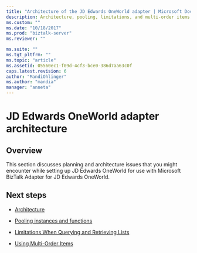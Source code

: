 ```yaml
---
title: "Architecture of the JD Edwards OneWorld adapter | Microsoft Docs"
description: Architecture, pooling, limitations, and multi-order items with the BizTalk Adapter for JD Edwards OneWorld in BizTalk Server
ms.custom: ""
ms.date: "10/18/2017"
ms.prod: "biztalk-server"
ms.reviewer: ""

ms.suite: ""
ms.tgt_pltfrm: ""
ms.topic: "article"
ms.assetid: 05560ec1-f09d-4cf3-bce0-386d7aa63c0f
caps.latest.revision: 6
author: "MandiOhlinger"
ms.author: "mandia"
manager: "anneta"
---
```

# JD Edwards OneWorld adapter architecture

## Overview
This section discusses planning and architecture issues that you might encounter while setting up JD Edwards OneWorld for use with Microsoft BizTalk Adapter for JD Edwards OneWorld.  
  
## Next steps
  
-   [Architecture](../core/architecture-of-jd-edwards-oneworld.md)  
  
-   [Pooling instances and functions](../core/control-flow-in-biztalk-adapter-for-jd-edwards-oneworld.md)  
  
-   [Limitations When Querying and Retrieving Lists](../core/limitations-when-querying-and-retrieving-lists.md)  
  
-   [Using Multi-Order Items](../core/using-multi-order-items.md)